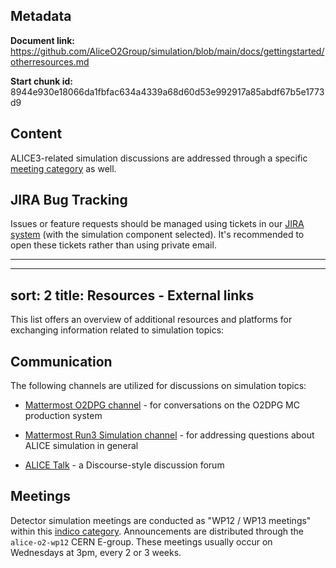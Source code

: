 ## Metadata

**Document link:** https://github.com/AliceO2Group/simulation/blob/main/docs/gettingstarted/otherresources.md

**Start chunk id:** 8944e930e18066da1fbfac634a4339a68d60d53e992917a85abdf67b5e1773d9

## Content

ALICE3-related simulation discussions are addressed through a specific [meeting category](https://indico.cern.ch/category/12828/) as well.

## JIRA Bug Tracking

Issues or feature requests should be managed using tickets in our [JIRA system](https://alice.its.cern.ch/jira/projects/O2) (with the simulation component selected). It's recommended to open these tickets rather than using private email.

---

---
sort: 2
title: Resources - External links
---

This list offers an overview of additional resources and platforms for exchanging information related to simulation topics:


## Communication

The following channels are utilized for discussions on simulation topics:

* [Mattermost O2DPG channel](https://mattermost.web.cern.ch/alice/channels/o2dpg) - for conversations on the O2DPG MC production system

* [Mattermost Run3 Simulation channel](https://mattermost.web.cern.ch/alice/channels/o2-simulation) - for addressing questions about ALICE simulation in general

* [ALICE Talk](https://alice-talk.web.cern.ch/) - a Discourse-style discussion forum


## Meetings

Detector simulation meetings are conducted as "WP12 / WP13 meetings" within this [indico category](https://indico.cern.ch/category/4868/). Announcements are distributed through the `alice-o2-wp12` CERN E-group. These meetings usually occur on Wednesdays at 3pm, every 2 or 3 weeks.